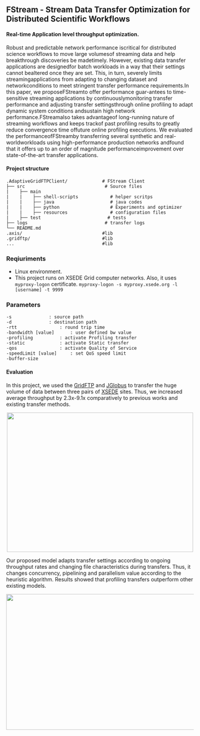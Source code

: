 ## FStream - Stream Data Transfer Optimization for Distributed Scientific Workflows

#### Real-time Application level throughput optimization. 

Robust   and   predictable   network   performance   iscritical for distributed science workflows to move large volumesof  streaming  data  and  help  breakthrough  discoveries  be  madetimely. However, existing data transfer applications are designedfor  batch  workloads  in  a  way  that  their  settings  cannot  bealtered once they are set. This, in turn, severely limits streamingapplications  from  adapting  to  changing  dataset  and  networkconditions to meet stringent transfer performance requirements.In  this  paper,  we  proposeFStreamto  offer  performance  guar-antees  to  time-sensitive  streaming  applications  by  continuouslymonitoring transfer performance and adjusting transfer settingsthrough online profiling to adapt dynamic system conditions andsustain high network performance.FStreamalso takes advantageof  long-running  nature  of  streaming  workflows  and  keeps  trackof  past  profiling  results  to  greatly  reduce  convergence  time  offuture online profiling executions. We evaluated the performanceofFStreamby   transferring   several   synthetic   and   real-worldworkloads   using   high-performance   production   networks   andfound  that  it  offers  up  to  an  order  of  magnitude  performanceimprovement  over  state-of-the-art  transfer  applications.

#### Project structure
```
.AdaptiveGridFTPClient/             # FStream Client
├── src                              # Source files 
|    ├── main                
|    |    ├── shell-scripts            # helper scritps
|    |    ├── java                     # java codes
|    |    ├── python                   # Experiments and optimizer
|    |    ├── resources                # configuration files
|    ├── test                         # tests
├── logs                             # transfer logs
└── README.md
.axis/                              #lib
.gridftp/                           #lib
...                                 #lib
```
### Reqiuriments
- Linux environment. 
- This project runs on XSEDE Grid computer networks. Also, it uses `myproxy-logon` certificate.
 ```myproxy-logon -s myproxy.xsede.org -l [username] -t 9999```

### Parameters
```
-s				: source path
-d				: destination path
-rtt				: round trip time 
-bandwidth [value]		: user defined bw value
-profiling			: activate Profiling transfer
-static				: activate Static transfer
-qos				: activate Quality of Service
-speedLimit [value]		: set QoS speed limit
-buffer-size
```

#### Evaluation
In this project, we used the [GridFTP](https://en.wikipedia.org/wiki/GridFTP) and [JGlobus](https://github.com/jglobus/JGlobus/) to transfer the huge volume of data between three pairs of [XSEDE](https://www.xsede.org/) sites. Thus, we increased average throughput by 2.3x-9.1x comparatively to previous works and existing transfer methods.  

<p align="center">
  <img width="500" height="375" src="https://raw.githubusercontent.com/dauut/FStream/master/imgs/st2_comet_results.png">
</p>

Our proposed model adapts transfer settings according to ongoing throughput rates and changing file characteristics during transfers. Thus, it changes concurrency, pipelining and parallelism value according to the heuristic algorithm. Results showed that profiling transfers outperform other existing models. 

<p align="center">
  <img width="720" height="365" src="https://github.com/dauut/FStream/blob/master/imgs/inst-throughput.png?raw=true">
</p>
